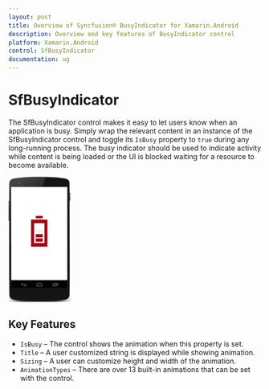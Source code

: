 ```yaml
---
layout: post
title: Overview of Syncfusion® BusyIndicator for Xamarin.Android
description: Overview and key features of BusyIndicator control
platform: Xamarin.Android
control: SfBusyIndicator
documentation: ug
---
```


# SfBusyIndicator

The SfBusyIndicator control makes it easy to let users know when an application is busy. Simply wrap the relevant content in an instance of the SfBusyIndicator control and toggle its `IsBusy` property to `true` during any long-running process. The busy indicator should be used to indicate activity while content is being loaded or the UI is blocked waiting for a resource to become available.

![SfBusyIndicator overview](images/overview.png)
## Key Features

* `IsBusy` – The control shows the animation when this property is set.
* `Title` – A user customized string is displayed while showing animation.
* `Sizing` – A user can customize height and width of the animation.
* `AnimationTypes` – There are over 13 built-in animations that can be set with the control.




